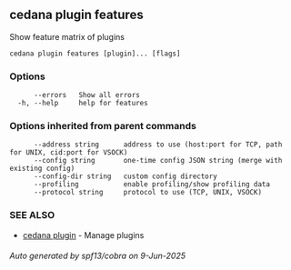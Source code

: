## cedana plugin features

Show feature matrix of plugins

```
cedana plugin features [plugin]... [flags]
```

### Options

```
      --errors   Show all errors
  -h, --help     help for features
```

### Options inherited from parent commands

```
      --address string      address to use (host:port for TCP, path for UNIX, cid:port for VSOCK)
      --config string       one-time config JSON string (merge with existing config)
      --config-dir string   custom config directory
      --profiling           enable profiling/show profiling data
      --protocol string     protocol to use (TCP, UNIX, VSOCK)
```

### SEE ALSO

* [cedana plugin](cedana_plugin.md)	 - Manage plugins

###### Auto generated by spf13/cobra on 9-Jun-2025
